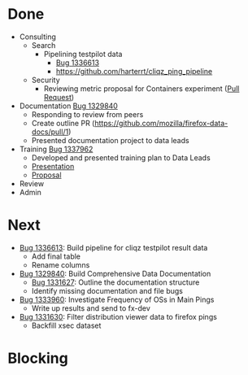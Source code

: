 # Done

* Consulting
  * Search
    * Pipelining testpilot data
      * [Bug 1336613](http://bugzil.la/1336613)
      * https://github.com/harterrt/cliqz_ping_pipeline
  * Security
    * Reviewing metric proposal for Containers experiment ([Pull Request](https://github.com/mozilla/testpilot-containers/pull/140))
* Documentation [Bug 1329840](http://bugzil.la/1329840)
  * Responding to review from peers
  * Create outline PR (https://github.com/mozilla/firefox-data-docs/pull/1)
  * Presented documentation project to data leads
* Training [Bug 1337962](http://bugzil.la/1337962)
  * Developed and presented training plan to Data Leads
  * [Presentation](https://docs.google.com/presentation/d/1BW5-gbdp0SvQmvNjUNqDKiyvQKcX8G1niHU9rBjkbvk/edit#slide=id.p)
  * [Proposal](https://docs.google.com/document/d/19HB3YpeuGS_PPQlhPm2RDdhvwF1euI1RWcd4LBJw3O4/edit#)
* Review
* Admin

# Next

* [Bug 1336613](http://bugzil.la/1336613): Build pipeline for cliqz testpilot result data
  * Add final table
  * Rename columns
* [Bug 1329840](http://bugzil.la/1329840): Build Comprehensive Data Documentation
  * [Bug 1331627](http://bugzil.la/1331627): Outline the documentation structure
  * Identify missing documentation and file bugs
* [Bug 1333960](http://bugzil.la/1333960): Investigate Frequency of OSs in Main Pings
  * Write up results and send to fx-dev
* [Bug 1331630](http://bugzil.la/1331630): Filter distribution viewer data to firefox pings
  * Backfill xsec dataset

# Blocking

